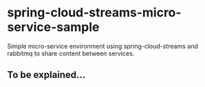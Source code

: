 # spring-cloud-streams-micro-service-sample
Simple micro-service environment using spring-cloud-streams and rabbitmq to share content between services.

## To be explained...
